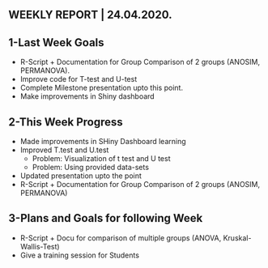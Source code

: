 ## WEEKLY REPORT | 24.04.2020.

## 1-Last Week Goals 

* R-Script + Documentation for Group Comparison of 2 groups (ANOSIM, PERMANOVA).
* Improve code for T-test and U-test
* Complete Milestone presentation upto this point.
* Make improvements in Shiny dashboard

## 2-This Week Progress

* Made improvements in SHiny Dashboard learning
* Improved T.test and U.test
  * Problem: Visualization of t test and U test
  * Problem: Using provided data-sets
* Updated presentation upto the point
* R-Script + Documentation for Group Comparison of 2 groups (ANOSIM, PERMANOVA)


## 3-Plans and Goals for following Week

* R-Script + Docu for comparison of multiple groups (ANOVA, Kruskal-Wallis-Test)
* Give a training session for Students


